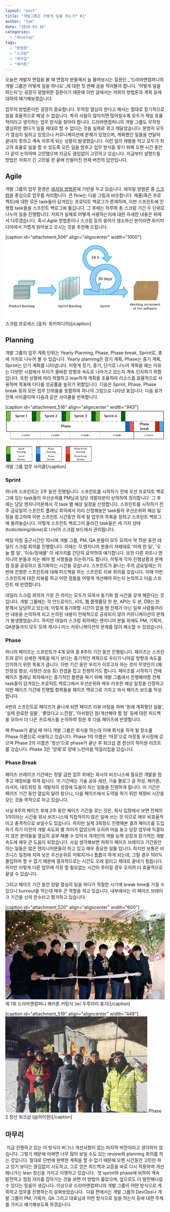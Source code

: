 ```yaml
---
layout: "post"
title: "개발그룹은 어떻게 일을 하는가? #1"
author: "tom"
date: "2016-03-16"
categories: 
  - "develop"
tags: 
  - "방법론"
  - "스크럼"
  - "애자일"
  - "해커톤"
---
```


오늘은 개발자 면접을 볼 때 면접자 분들께서 늘 물어보시는 질문인 _'드라마앤컴퍼니의 개발 그룹은 어떻게 일을 하나요'_에 대한 첫 번째 글을 적어볼까 합니다. '어떻게 일을 하는지'는 굉장히 광범위한 질문이기 때문에 이번 글에서는 저희의 방법론과 계획 등에 대하여 얘기해보겠습니다.

업무의 방법론이란 굉장히 중요합니다. 무작정 열심히 한다고 해서는 절대로 장기적으로 일을 효율적으로 해낼 수 없습니다. 특히 사람이 많아지면 많아질수록 모두가 제일 효율적이라고 생각하는 업무 방식을 찾아야 합니다. 드라마앤컴퍼니의 개발 그룹도 무작정 열심히만 했다가 일을 제대로 할 수 없다는 것을 실제로 겪고 깨달았습니다. 분명히 모두가 열심히 일하고 있었으나 커뮤니케이션에 문제가 있었으며, 계획했던 일들을 연달아 끝내지 못하고 계속 미루게 되는 상황이 발생했습니다. 이런 일의 재발을 막고 모두가 최고의 효율로 일을 할 수 있도록 모든 일을 멈추고 업무 방식을 찾기 위해 오랜 시간 동안 다 같이 논의하며 고민했으며 지금도 끊임없이 고민하고 있습니다. 지금부터 설명드릴 방법은 저희가 긴 고민을 한 끝에 만들어진 현재 버전의 답안입니다.

## Agile

개발 그룹의 업무 환경은 [애자일 방법론](https://ko.wikipedia.org/wiki/%EC%95%A0%EC%9E%90%EC%9D%BC_%EC%86%8C%ED%94%84%ED%8A%B8%EC%9B%A8%EC%96%B4_%EA%B0%9C%EB%B0%9C)에 기반을 두고 있습니다. 애자일 방법론 중 [스크럼](https://ko.wikipedia.org/wiki/%EC%8A%A4%ED%81%AC%EB%9F%BC_(%EC%95%A0%EC%9E%90%EC%9D%BC_%EA%B0%9C%EB%B0%9C_%ED%94%84%EB%A1%9C%EC%84%B8%EC%8A%A4))을 중심으로 업무를 처리합니다. 큰 flow는 다음 그림과 비슷합니다. 제품(혹은 프로젝트)에 대한 모든 task들이 담겨있는 프로덕트 백로그가 존재하며, 이번 스프린트에 진행할 task들을 스프린트 백로그에 옮깁니다. 그 후에는 하루와 총 스크럼 기간 두 단위로 나누어 일을 진행합니다. 저희가 실제로 어떻게 사용하는지에 대한 자세한 내용은 뒤에서 다루겠습니다. 혹시 Agile 방법론이나 스크럼 등의 용어가 생소하신 분이라면 위키피디아에서 가볍게 읽어보고 오시는 것을 추천해 드립니다.

\[caption id="attachment\_506" align="aligncenter" width="1000"\][![스크럼 프로세스](/assets/post/images/1000px-Scrum_process.svg_.png)](https://blog.dramancompany.com/wp-content/uploads/2016/03/1000px-Scrum_process.svg_.png) 스크럼 프로세스 (출처: 위키피디아)\[/caption\]

## Planning

개발 그룹의 업무 계획 단위는 Yearly Planning, Phase, Phase break, Sprint로, 총 세 가지로 나누어 볼 수 있습니다. Yearly planning은 장기 계획, Phase는 중기 계획, Sprint는 단기 계획를 나타냅니다. 이렇게 장기, 중기, 단기로 나누어 계획을 짜는 이유는 다양한 시점에서 우리가 올바른 방향과 속도로 나아가고 있는지 계속 인지하기 위함입니다. 또한 상황에 따라 적절하고 lean하게 계획을 조율하여 리소스를 효율적으로 사용하며 목표에 다다를 성공률을 높히기 위함입니다. 다음은 Sprint, Phase, Phase break 등의 모든 업무 단위들을 포함하여 하나의 그림으로 나타낸 표입니다. 다음 표가 전체 사이클이며 다음과 같은 사이클을 반복합니다.

\[caption id="attachment\_516" align="aligncenter" width="943"\][![개발 그룹 업무 사이클](/assets/post/images/Screen-Shot-2016-03-15-at-11.10.57-AM.png)](https://blog.dramancompany.com/wp-content/uploads/2016/03/Screen-Shot-2016-03-15-at-11.10.57-AM.png) 개발 그룹 업무 사이클\[/caption\]

### Sprint

하나의 스프린트는 2주 동안 진행됩니다. 스프린트를 시작하기 전에 우선 프로덕트 백로그에 있는 task들의 우선순위를 PM님과 담당 개발자분이 상의하여 정리합니다. 그 후에는 담당 엔지니어분께서 각 task 별 예상 일정을 산정합니다. 스프린트를 시작하기 전주 금요일의 스프린트 플래닝 회의에서 미리 산정해놓은 task들의 우선순위와 예상 일정을 참고하여 이번 스프린트 시간동안 하게 될 업무의 목록을 정하고 스프린트 백로그에 올려놓습니다. 이렇게 스프린트 백로그이 올라간 task들은 세 가지 상태(todo/doing/done)로 나뉘어 스크럼 보드에서 관리됩니다.

매일 아침 출근시간인 10시에 개발 그룹, PM, QA 분들이 모두 모여서 약 15분 동안 데일리 스크럼 회의를 진행합니다. 이때는 각 엔지니어 분들이 차례대로 '어제 한 일', '오늘 할 일', '이슈/장애물' 이 세가지를 간단히 요약하여 얘기합니다. 또한 다른 파트나 엔지니어 분들과 의논 해야 할 사항들을 의논하기도 합니다. 이렇게 각자 진행상황과 문제점 등을 공유하고 동기화하는 시간을 갖습니다. 스프린트가 끝나는 주의 금요일에는 이번에 진행한 스프린트에 대해 피드백을 하는 스프린트 리뷰 회의를 갖습니다. 이때 이번 스프린트에 대한 리뷰를 하고 어떤 점들을 어떻게 개선해야 하는지 논의하고 다음 스프린트 때 반영합니다.

데일리 스크럼 회의의 가장 큰 의미는 모두가 모여서 동기화 할 시간을 갖게 해준다는 것 입니다. 개발 그룹에는 각 안드로이드, iOS, 웹 플랫폼당 한 분, API는 두 분, DB는 한 분께서 담당하고 있는데, 이렇게 동기화할 시간이 없을 땐 전체가 아닌 일부 사람들끼리만 내용을 논의하게 되고 논의된 내용이 전체적으로 공유되지 않아 커뮤니케이션의 문제가 발생했었습니다. 하지만 데일리 스크럼 회의때는 엔지니어 분들 외에도 PM, 기획자, QA분들까지 모두 모여 계시니 미스 커뮤니케이션의 문제를 많이 해소할 수 있었습니다.

### Phase

하나의 페이즈는 스프린트가 4개 모여 총 8주의 기간 동안 진행됩니다. 페이즈는 스프린트와 같이 상세한 계획을 짜기 보다는 중기적인 계획으로 우리가 나아갈 방향과 속도를 인지하기 위한 목표가 큽니다. 이번 기간 동안 우리가 이루고자 하는 것이 무엇인지 (예: 안정성 향상, 리텐션 상승 등) 컨셉을 잡고 진행하기도 합니다. 페이즈를 시작하기 전에 페이즈 플래닝 회의에서는 중기적인 플랜을 짜기 위해 개발 그룹에서 진행해야할 전체 task들이 담겨있는 프로덕트 백로그에서 우선순위와 매우 러프한 예상 일정을 산정하고 이번 페이즈 기간에 진행할 항목들을 페이즈 백로그로 가지고 와서 페이즈 보드를 작성합니다.

4번의 스프린트로 페이즈가 끝나게 되면 페이즈 리뷰 미팅을 하며 '원래 계획했던 일들', '실제 완료한 일들', '좋았다고 느낀점', '아쉬웠던 점/개선해야 할 점' 등에 대한 피드백을 모아서 더 나은 프로세스를 논의하여 정한 후 다음 페이즈에 반영합니다.

매 Phase가 끝날 때 마다 개발 그룹은 회식을 하는데 이때 회식을 하게 될 장소를 Phase 이름으로 사용하고 있습니다. Phase 1의 이름은 '마장'으로 마장동 우시장에 갔으며 Phase 2의 이름은 '정선'으로 phase가 끝난 후 워크샵 겸 정선의 하이원 리조트를 갔습니다. Phase 3은 '양재'로 양재 느린마을 막걸리집을 갔습니다.

### Phase Break

페이즈 브레이크 기간에는 정말 급한 업무 외에는 회사의 비즈니스에 필요한 개발을 멈추고 재정비를 하게 됩니다. 이 기간에는 기술 공유 세션, 기술 블로그 글 작성, 해커톤, 리서치, 네트워킹 등 개발자의 성장에 도움이 되는 일들을 진행하게 됩니다. 이 기간은 페이즈 기간 동안 열심히 달려 왔으니, 다음 페이즈에서 도약을 하기 위한 재정비 시간을 갖는 것을 목적으로 하고 있습니다.

사실 8주의 페이즈 후에 2주 동안 페이즈 기간을 갖는 것은, 회사 입장에서 보면 전체의 1/5이라는 시간을 회사 비즈니스에 직접적이지 않은 일에 쓰는 것 이므로 매우 비효율적이고 충격적으로 보일수도 있습니다. 하지만 실제 3회정도 진행해본 결과 페이즈를 도입하기 하기 이전의 개발 속도와 별 차이가 없었으며 오히려 마음 놓고 당장 업무에 직결되지 않은 분야들을 열심히 공부 해볼 수 있어서 개개인의 개발 능력 성장과 장기적인 개발 속도에 매우 큰 도움이 되었습니다. 사실 생각해보면 저희가 페이즈 브레이크 기간동안 하는 일들은 많은 엔지니어분들이 하고 있고 매우 중요한 일들 입니다. 하지만 보통은 비즈니스 일정에 치여 낮은 우선순위로 미뤄지거나 틈틈이 하게 되는데, 그럴 경우 100% 몰입하여 할 수 없기 때문에 결과적으로는 시간도 오래 걸리고 제대로 끝내기 힘듭니다. 하지만 이렇게 다른 업무에 걱정 할 필요없는 시간이 주어질 경우 오히려 더 효율적으로 끝낼 수 있습니다.

그리고 페이즈 기간 동안 정말 열심히 일을 하다가 적절한 시기에 break time을 가질 수 있으니 burnout을 막는데 매우 큰 역할을 하고 있습니다. 내부에서는 이 페이즈 브레이크 기간을 신의 한수라고 평가하고 있습니다.

\[caption id="attachment\_520" align="aligncenter" width="600"\][![제 1회 드라마앤컴퍼니 해커톤 커팅식](/assets/post/images/output_1ehvRU.gif)](https://blog.dramancompany.com/wp-content/uploads/2016/03/output_1ehvRU.gif) 제 1회 드라마앤컴퍼니 해커톤 커팅식 (w/ 두루마리 휴지)\[/caption\]

\[caption id="attachment\_519" align="aligncenter" width="449"\][![Phase 2 정선](/assets/post/images/Slack-for-iOS-Upload-3-449x304.jpg)](https://blog.dramancompany.com/wp-content/uploads/2016/03/Slack-for-iOS-Upload-3.jpg) Phase 2 정선 워크샵 (@하이원)\[/caption\]

## 마무리

 지금 진행하고 있는 이 방식이 버그나 개선사항이 없는 마지막 버전이라고 생각하지 않습니다. 그렇기 때문에 어쩌면 너무 많아 보일 수도 있는 review와 planning 회의를 하는 것입니다. 절대로 단번에 완벽한 계획을 할 수 없기 때문에 오랜 시간동안 고민만 하고 있기 보다는 끊임없이 시도하고, 그로 얻은 피드백과 교훈을 바로 다시 적용하여 개선해나가는 lean 정신을 가지고 이행하고 있습니다.  첫 sprint와 phase에 비하여 계속 발전하고 점점 자리를 잡아가는 것을 보면 이 방법이 옳았으며, 앞으로도 더 발전해나갈 수 있다는 믿음이 생깁니다. 이상으로 드라마앤컴퍼니의 개발 그룹이 어떤 방식으로 계획하고 업무를 진행하는지 살펴보았습니다.  다음 편에서는 개발 그룹의 DevOps나 개발 그룹이 PM, 기획자, QA 그리고 대표님과 어떤 방식으로 일을 하는지 등에 대한 주제를 가지고 얘기해보도록 하겠습니다.

